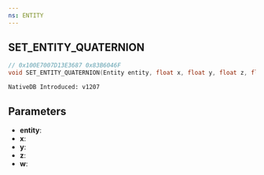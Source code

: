 ```yaml
---
ns: ENTITY
---
```

## SET_ENTITY_QUATERNION

```c
// 0x100E7007D13E3687 0x83B6046F
void SET_ENTITY_QUATERNION(Entity entity, float x, float y, float z, float w);
```

```
NativeDB Introduced: v1207
```

## Parameters
* **entity**:
* **x**:
* **y**:
* **z**:
* **w**:
